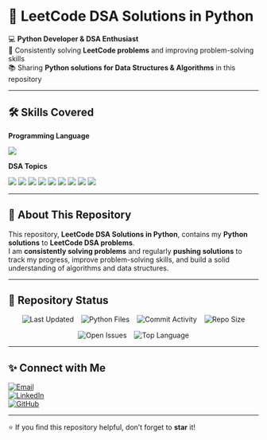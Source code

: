 # 🚀 LeetCode DSA Solutions in Python  

💻 **Python Developer & DSA Enthusiast**  
🚀 Consistently solving **LeetCode problems** and improving problem-solving skills  
📚 Sharing **Python solutions for Data Structures & Algorithms** in this repository  

---

## 🛠️ Skills Covered  

**Programming Language**  
<p>
  <img src="https://img.shields.io/badge/Python-3776AB?style=for-the-badge&logo=python&logoColor=white"/>
</p>

**DSA Topics**  
<p>
  <img src="https://img.shields.io/badge/Arrays-02569B?style=for-the-badge&logo=codeforces&logoColor=white"/>
  <img src="https://img.shields.io/badge/Strings-FF6F00?style=for-the-badge&logo=codeforces&logoColor=white"/>
  <img src="https://img.shields.io/badge/Linked%20Lists-005C84?style=for-the-badge&logo=codeforces&logoColor=white"/>
  <img src="https://img.shields.io/badge/Trees-008000?style=for-the-badge&logo=codeforces&logoColor=white"/>
  <img src="https://img.shields.io/badge/Graphs-2B2728?style=for-the-badge&logo=codeforces&logoColor=white"/>
  <img src="https://img.shields.io/badge/Hashing-CA1F26?style=for-the-badge&logo=codeforces&logoColor=white"/>
  <img src="https://img.shields.io/badge/Stacks%20%26%20Queues-0A8ED9?style=for-the-badge&logo=codeforces&logoColor=white"/>
  <img src="https://img.shields.io/badge/Heaps-00979D?style=for-the-badge&logo=codeforces&logoColor=white"/>
  <img src="https://img.shields.io/badge/Dynamic%20Programming-B70000?style=for-the-badge&logo=codeforces&logoColor=white"/>
</p>

---

## 📌 About This Repository  

This repository, **LeetCode DSA Solutions in Python**, contains my **Python solutions** to **LeetCode DSA problems**.  
I am **consistently solving problems** and regularly **pushing solutions** to track my progress, improve problem-solving skills, and build a solid understanding of algorithms and data structures.  

---

## 📌 Repository Status  

<p style="display: flex; flex-wrap: wrap; justify-content: center; gap: 15px;">

  <!-- Last Updated -->
  <img src="https://img.shields.io/github/last-commit/ananthjeethvuppala/LeetCode-DSA?style=for-the-badge&color=green" alt="Last Updated" />

  <!-- Total Python Files -->
  <img src="https://img.shields.io/github/languages/count/ananthjeethvuppala/LeetCode-DSA?style=for-the-badge&color=blue&label=Python%20Files" alt="Python Files" />

  <!-- Commit Activity -->
  <img src="https://img.shields.io/github/commit-activity/m/ananthjeethvuppala/LeetCode-DSA?style=for-the-badge&color=yellow" alt="Commit Activity" />

  <!-- Repository Size -->
  <img src="https://img.shields.io/github/repo-size/ananthjeethvuppala/LeetCode-DSA?style=for-the-badge&color=red" alt="Repo Size" />

  <!-- Open Issues -->
  <img src="https://img.shields.io/github/issues/ananthjeethvuppala/LeetCode-DSA?style=for-the-badge&color=purple" alt="Open Issues" />

  <!-- Top Language -->
  <img src="https://img.shields.io/github/languages/top/ananthjeethvuppala/LeetCode-DSA?style=for-the-badge&color=lightblue" alt="Top Language" />

</p>

---

## ✨ Connect with Me  

[![Email](https://img.shields.io/badge/Email-ananthjeeth%40gmail.com-red?style=for-the-badge&logo=gmail&logoColor=white)](mailto:ananthjeeth@gmail.com)  
[![LinkedIn](https://img.shields.io/badge/LinkedIn-Ananth%20Jeeth%20Vuppala-blue?style=for-the-badge&logo=linkedin&logoColor=white)](https://www.linkedin.com/in/ananth-jeeth-vuppala-8bb499334/)  
[![GitHub](https://img.shields.io/badge/GitHub-ananthjeethvuppala-black?style=for-the-badge&logo=github&logoColor=white)](https://github.com/ananthjeethvuppala)  

---

⭐ If you find this repository helpful, don’t forget to **star** it!  

